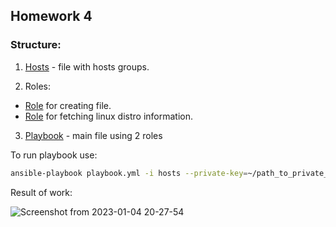 ## Homework 4 

### Structure:

1. [Hosts](https://github.com/serhiy-v/GLDevOpsBasecamp/blob/master/homework5/hosts) - file with hosts groups.

2. Roles:
- [Role](https://github.com/serhiy-v/GLDevOpsBasecamp/blob/master/homework5/roles/create_file/tasks/main.yml) for creating file.
- [Role](https://github.com/serhiy-v/GLDevOpsBasecamp/blob/master/homework5/roles/fetch_linux_distro/tasks/main.yml) for fetching linux distro information.

3. [Playbook](https://github.com/serhiy-v/GLDevOpsBasecamp/blob/master/homework5/playbook.yml) - main file using 2 roles

To run playbook use:

```bash
ansible-playbook playbook.yml -i hosts --private-key=~/path_to_private_key
```

Result of work:

![Screenshot from 2023-01-04 20-27-54](https://user-images.githubusercontent.com/61023601/210629700-e44741e0-0c44-4b1e-ab19-03ac9feb2704.png)
